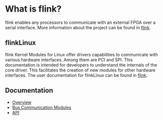 # What is flink?
flink enables any processors to communicate with an external FPGA over a serial interface. More information about the project can be found in [flink](http://flink-project.ch/start).

## flinkLinux
flink Kernel Modules for Linux offer drivers capabilities to communicate with various hardware interfaces. Among them are PCI and SPI. 
This documentation is intended for developers to understand the internals of the core driver. This facilitates the creation of new modules for other hardware interfaces. The user documentation for flinkLinux can be found in [flink](http://flink-project.ch/flink_linux).

## Documentation
- [Overview](doc/overview.md)
- [Bus Communication Modules](doc/bcm.md)
- [API](http://api.flink-project.ch/doc/flinklinux/html)
